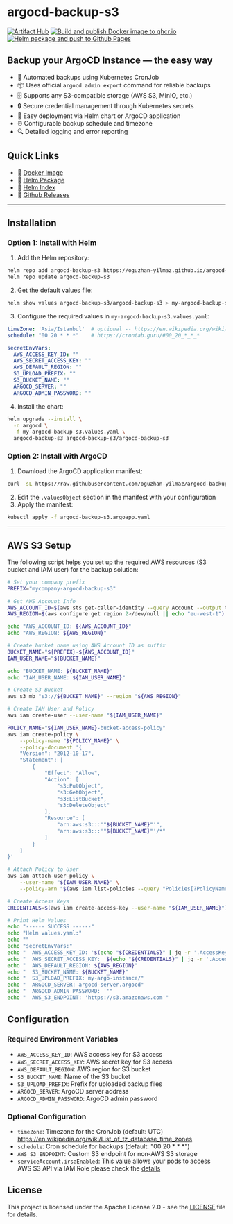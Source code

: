 # argocd-backup-s3

[![Artifact Hub](https://img.shields.io/endpoint?url=https://artifacthub.io/badge/repository/argocd-backup-s3)](https://artifacthub.io/packages/helm/argocd-backup-s3/argocd-backup-s3)
[![Build and publish Docker image to ghcr.io](https://github.com/oguzhan-yilmaz/argocd-backup-s3/actions/workflows/docker-build-and-push.yaml/badge.svg)](https://github.com/oguzhan-yilmaz/argocd-backup-s3/actions/workflows/docker-build-and-push.yaml)
[![Helm package and push to Github Pages](https://github.com/oguzhan-yilmaz/argocd-backup-s3/actions/workflows/helm-package-and-publish.yaml/badge.svg)](https://github.com/oguzhan-yilmaz/argocd-backup-s3/actions/workflows/helm-package-and-publish.yaml)


## Backup your ArgoCD Instance — the easy way

- 🔄 Automated backups using Kubernetes CronJob
- 📦 Uses official `argocd admin export` command for reliable backups
- 🗄️ Supports any S3-compatible storage (AWS S3, MinIO, etc.)
- 🔒 Secure credential management through Kubernetes secrets
- 🚀 Easy deployment via Helm chart or ArgoCD application
- ⏰ Configurable backup schedule and timezone
- 🔍 Detailed logging and error reporting

## Quick Links

- 🐋 [Docker Image](https://github.com/oguzhan-yilmaz/argocd-backup-s3/pkgs/container/argocd-backup-s3)
- 📜 [Helm Package](https://artifacthub.io/packages/helm/argocd-backup-s3/argocd-backup-s3)
- 🔰 [Helm Index](https://oguzhan-yilmaz.github.io/argocd-backup-s3/)
- 📝 [Github Releases](https://github.com/oguzhan-yilmaz/argocd-backup-s3/releases)

---

## Installation

### Option 1: Install with Helm

1. Add the Helm repository:
```bash
helm repo add argocd-backup-s3 https://oguzhan-yilmaz.github.io/argocd-backup-s3/
helm repo update argocd-backup-s3
```

2. Get the default values file:
```bash
helm show values argocd-backup-s3/argocd-backup-s3 > my-argocd-backup-s3.values.yaml
```

3. Configure the required values in `my-argocd-backup-s3.values.yaml`:
```yaml
timeZone: 'Asia/Istanbul'  # optional -- https://en.wikipedia.org/wiki/List_of_tz_database_time_zones
schedule: "00 20 * * *"    # https://crontab.guru/#00_20_*_*_*

secretEnvVars:
  AWS_ACCESS_KEY_ID: ""
  AWS_SECRET_ACCESS_KEY: ""
  AWS_DEFAULT_REGION: ""
  S3_UPLOAD_PREFIX: ""
  S3_BUCKET_NAME: ""
  ARGOCD_SERVER: ""
  ARGOCD_ADMIN_PASSWORD: ""
```

4. Install the chart:
```bash
helm upgrade --install \
  -n argocd \
  -f my-argocd-backup-s3.values.yaml \
  argocd-backup-s3 argocd-backup-s3/argocd-backup-s3
```

### Option 2: Install with ArgoCD

1. Download the ArgoCD application manifest:
```bash
curl -sL https://raw.githubusercontent.com/oguzhan-yilmaz/argocd-backup-s3/refs/heads/main/argocd-application.yaml -o argocd-backup-s3.argoapp.yaml
```

2. Edit the `.valuesObject` section in the manifest with your configuration
3. Apply the manifest:
```bash
kubectl apply -f argocd-backup-s3.argoapp.yaml
```

---

## AWS S3 Setup

The following script helps you set up the required AWS resources (S3 bucket and IAM user) for the backup solution:

```bash
# Set your company prefix
PREFIX="mycompany-argocd-backup-s3"

# Get AWS Account Info
AWS_ACCOUNT_ID=$(aws sts get-caller-identity --query Account --output text)
AWS_REGION=$(aws configure get region 2>/dev/null || echo "eu-west-1")

echo "AWS_ACCOUNT_ID: ${AWS_ACCOUNT_ID}"
echo "AWS_REGION: ${AWS_REGION}"

# Create bucket name using AWS Account ID as suffix
BUCKET_NAME="${PREFIX}-${AWS_ACCOUNT_ID}"
IAM_USER_NAME="${BUCKET_NAME}"

echo "BUCKET_NAME: ${BUCKET_NAME}"
echo "IAM_USER_NAME: ${IAM_USER_NAME}"

# Create S3 Bucket
aws s3 mb "s3://${BUCKET_NAME}" --region "${AWS_REGION}"

# Create IAM User and Policy
aws iam create-user --user-name "${IAM_USER_NAME}"

POLICY_NAME="${IAM_USER_NAME}-bucket-access-policy"
aws iam create-policy \
    --policy-name "${POLICY_NAME}" \
    --policy-document '{
    "Version": "2012-10-17",
    "Statement": [
        {
            "Effect": "Allow",
            "Action": [
                "s3:PutObject",
                "s3:GetObject",
                "s3:ListBucket",
                "s3:DeleteObject"
            ],
            "Resource": [
                "arn:aws:s3:::'"${BUCKET_NAME}"'",
                "arn:aws:s3:::'"${BUCKET_NAME}"'/*"
            ]
        }
    ]
}'

# Attach Policy to User
aws iam attach-user-policy \
    --user-name "${IAM_USER_NAME}" \
    --policy-arn "$(aws iam list-policies --query "Policies[?PolicyName=='${POLICY_NAME}'].Arn" --output text)"

# Create Access Keys
CREDENTIALS=$(aws iam create-access-key --user-name "${IAM_USER_NAME}")

# Print Helm Values
echo "------ SUCCESS ------"
echo "Helm values.yaml:"
echo ""
echo "secretEnvVars:"
echo "  AWS_ACCESS_KEY_ID: '$(echo "${CREDENTIALS}" | jq -r '.AccessKey.AccessKeyId')'"
echo "  AWS_SECRET_ACCESS_KEY: '$(echo "${CREDENTIALS}" | jq -r '.AccessKey.SecretAccessKey')'"
echo "  AWS_DEFAULT_REGION: ${AWS_REGION}"
echo "  S3_BUCKET_NAME: ${BUCKET_NAME}"
echo "  S3_UPLOAD_PREFIX: my-argo-instance/"
echo "  ARGOCD_SERVER: argocd-server.argocd"
echo "  ARGOCD_ADMIN_PASSWORD: ''"
echo "  AWS_S3_ENDPOINT: 'https://s3.amazonaws.com'"
```

## Configuration

### Required Environment Variables

- `AWS_ACCESS_KEY_ID`: AWS access key for S3 access
- `AWS_SECRET_ACCESS_KEY`: AWS secret key for S3 access
- `AWS_DEFAULT_REGION`: AWS region for S3 bucket
- `S3_BUCKET_NAME`: Name of the S3 bucket
- `S3_UPLOAD_PREFIX`: Prefix for uploaded backup files
- `ARGOCD_SERVER`: ArgoCD server address
- `ARGOCD_ADMIN_PASSWORD`: ArgoCD admin password

### Optional Configuration

- `timeZone`: Timezone for the CronJob (default: UTC)  <https://en.wikipedia.org/wiki/List_of_tz_database_time_zones>
- `schedule`: Cron schedule for backups (default: "00 20 * * *")
- `AWS_S3_ENDPOINT`: Custom S3 endpoint for non-AWS S3 storage
- `serviceAccount.irsaEnabled`: This value allows your pods to access AWS S3 API via IAM Role please check the <a href="https://aws.amazon.com/tr/blogs/opensource/introducing-fine-grained-iam-roles-service-accounts/">details</a>

## License

This project is licensed under the Apache License 2.0 - see the [LICENSE](LICENSE) file for details.


